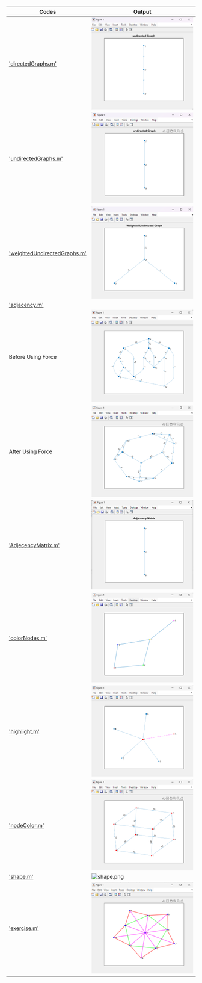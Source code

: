 
 | Codes | Output |
  |-------|--------|
  |['directedGraphs.m'](./Codes/directedGraphs.m)|![directedGraphs.png](./Outputs/directedGraphs.png)|
  |['undirectedGraphs.m'](./Codes/undirectedGraphs.m)|![undirectedGraphs.png](./Outputs/undirectedGraphs.png)|
  |['weightedUndirectedGraphs.m'](./Codes/weightedUndirectedGraphs.m)|![weightedUndirectedGraphs.png](./Outputs/weightedUndirectedGraphs.png)|
 |['adjacency.m'](./Codes/adjacency.m)| |
 |Before Using Force |![BeforeUsingForce.png](./Outputs/BeforeUsingForce.png)|
 |After Using Force |![AfterUsingForce.png](./Outputs/AfterUsingForce.png)|
 |['AdjecencyMatrix.m'](./Codes/AdjecencyMatrix.m)|![AdjecencyMatrix.png](./Outputs/AdjecencyMatrix.png)|
 |['colorNodes.m'](./Codes/colorNodes.m)|![colorNodes.png](./Outputs/colorNodes.png)|
 |['highlight.m'](./Codes/highlight.m)|![highlight.png](./Outputs/highlight.png)|
 |['nodeColor.m'](./Codes/nodeColor.m)|![nodeColor.png](./Outputs/nodeColor.png)|
 |['shape.m'](./Codes/shape.m)|![shape.png](./Outputs/shape.png)|
 |['exercise.m'](./Codes/exercise.m)|![exercise.png](./Outputs/exercise.png)|
